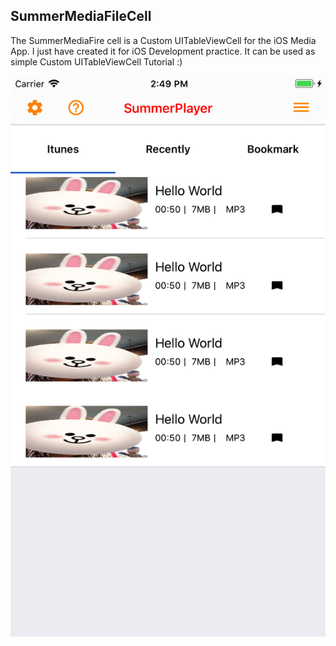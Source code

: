 ## SummerMediaFileCell

The SummerMediaFire cell is a Custom UITableViewCell for the iOS Media App. I just have created it for iOS Development practice. It can be used as simple Custom UITableViewCell Tutorial :)

![demo](https://github.com/superbderrick/SummerMediaFileCell/blob/master/demo/demo.png)




